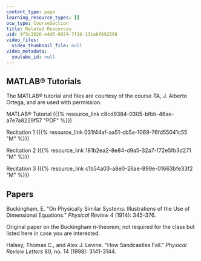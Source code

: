 ```yaml
---
content_type: page
learning_resource_types: []
ocw_type: CourseSection
title: Related Resources
uid: 4f5c3926-e4d5-6974-7f16-131a6f692568
video_files:
  video_thumbnail_file: null
video_metadata:
  youtube_id: null
---
```


MATLAB® Tutorials
-----------------

The MATLAB® tutorial and files are courtesy of the course TA, J. Alberto Ortega, and are used with permission.

MATLAB® Tutorial ({{% resource_link c8cd9384-0305-bfbb-46ae-a7e7a8229f57 "PDF" %}})

Recitation 1 ({{% resource_link 031f44af-aa51-cb5a-1069-76fd55041c55 "M" %}})

Recitation 2 ({{% resource_link 181b2ea2-8e84-d9a5-32a7-f72e5fb3d271 "M" %}})

Recitation 3 ({{% resource_link c1b54a03-a8e0-26ae-899e-01663bfe33f2 "M" %}})

Papers
------

Buckingham, E. "On Physically Similar Systems: Illustrations of the Use of Dimensional Equations." _Physical Review_ 4 (1914): 345-376.

Original paper on the Buckingham π-theorem; not required for the class but listed here in case you are interested.

Halsey, Thomas C., and Alex J. Levine. "How Sandcastles Fall." _Physical Review Letters_ 80, no. 14 (1998): 3141-3144.